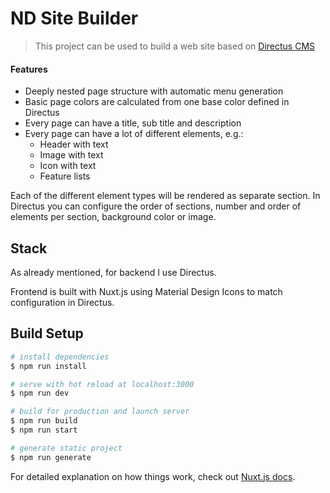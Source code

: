 # ND Site Builder

> This project can be used to build a web site based on [Directus CMS](https://directus.io/)

#### Features

* Deeply nested page structure with automatic menu generation
* Basic page colors are calculated from one base color defined in Directus
* Every page can have a title, sub title and description
* Every page can have a lot of different elements, e.g.:
    * Header with text
    * Image with text
    * Icon with text
    * Feature lists
    
Each of the different element types will be rendered as separate section. 
In Directus you can configure the order of sections, number and order of elements per section, 
background color or image.

## Stack

As already mentioned, for backend I use Directus.

Frontend is built with Nuxt.js using Material Design Icons to match configuration in Directus.

## Build Setup

``` bash
# install dependencies
$ npm run install

# serve with hot reload at localhost:3000
$ npm run dev

# build for production and launch server
$ npm run build
$ npm run start

# generate static project
$ npm run generate
```

For detailed explanation on how things work, check out [Nuxt.js docs](https://nuxtjs.org).
